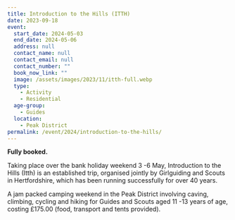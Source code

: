 ```yaml
---
title: Introduction to the Hills (ITTH)
date: 2023-09-18
event:
  start_date: 2024-05-03
  end_date: 2024-05-06
  address: null
  contact_name: null
  contact_email: null
  contact_number: ""
  book_now_link: ""
  image: /assets/images/2023/11/itth-full.webp
  type:
    - Activity
    - Residential
  age-group:
    - Guides
  location:
    - Peak District
permalink: /event/2024/introduction-to-the-hills/
---
```

**Fully booked.**

Taking place over the bank holiday weekend 3 -6 May, Introduction to the Hills (Itth) is an established trip, organised jointly by Girlguiding and Scouts in Hertfordshire, which has been running successfully for over 40 years.

A jam packed camping weekend in the Peak District involving caving, climbing, cycling and hiking for Guides and Scouts aged 11 -13 years of age, costing £175.00 (food, transport and tents provided).
